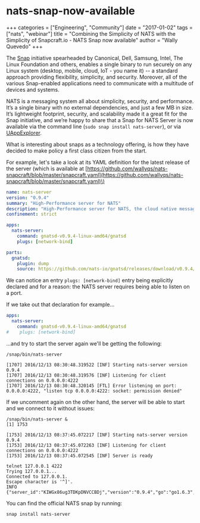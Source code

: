 # nats-snap-now-available

+++ categories = \["Engineering", "Community"\] date = "2017-01-02" tags = \["nats", "webinar"\] title = "Combining the Simplicity of NATS with the Simplicity of Snapcraft.io - NATS Snap now available" author = "Wally Quevedo" +++

The [Snap](http://snapcraft.io/) initiative spearheaded by Canonical, Dell, Samsung, Intel, The Linux Foundation and others, enables a single binary to run securely on any Linux system \(desktop, mobile, cloud, IoT - you name it\) -- a standard approach providing flexibility, simplicity, and security. Moreover, all of the various Snap-enabled applications need to communicate with a multitude of devices and systems.

NATS is a messaging system all about simplicity, security, and performance. It’s a single binary with no external dependencies, and just a few MB in size. It’s lightweight footprint, security, and scalability made it a great fit for the Snap initiative, and we’re happy to share that a Snap for NATS Server is now available via the command line \(`sudo snap install nats-server`\), or via [UAppExplorer](https://uappexplorer.com/snap/ubuntu/nats-server).

What is interesting about snaps as a technology offering, is how they have decided to make policy a first class citizen from the start.

For example, let's take a look at its YAML definition for the latest release of the server \(which is available at [https://github.com/wallyqs/nats-snapcraft/blob/master/snapcraft.yaml](https://github.com/wallyqs/nats-snapcraft/blob/master/snapcraft.yaml)\)

```yaml
name: nats-server
version: "0.9.4"
summary: "High-Performance server for NATS"
description: "High-Performance server for NATS, the cloud native messaging system"
confinement: strict

apps:
  nats-server:
    command: gnatsd-v0.9.4-linux-amd64/gnatsd
    plugs: [network-bind]

parts:
  gnatsd:
    plugin: dump
    source: https://github.com/nats-io/gnatsd/releases/download/v0.9.4/gnatsd-v0.9.4-linux-amd64.zip
```

We can notice an entry `plugs: [network-bind]` entry being explicitly declared and for a reason: the NATS server requires being able to listen on a port.

If we take out that declaration for example...

```yaml
apps:
  nats-server:
    command: gnatsd-v0.9.4-linux-amd64/gnatsd
#    plugs: [network-bind]
```

...and try to start the server again we'll be getting the following:

```text
/snap/bin/nats-server

[1707] 2016/12/13 08:30:48.319522 [INF] Starting nats-server version 0.9.4
[1707] 2016/12/13 08:30:48.319576 [INF] Listening for client connections on 0.0.0.0:4222
[1707] 2016/12/13 08:30:48.320145 [FTL] Error listening on port: 0.0.0.0:4222, "listen tcp 0.0.0.0:4222: socket: permission denied"
```

If we uncomment again on the other hand, the server will be able to start and we connect to it without issues:

```text
/snap/bin/nats-server &
[1] 1753

[1753] 2016/12/13 08:37:45.072217 [INF] Starting nats-server version 0.9.4
[1753] 2016/12/13 08:37:45.072263 [INF] Listening for client connections on 0.0.0.0:4222
[1753] 2016/12/13 08:37:45.072545 [INF] Server is ready

telnet 127.0.0.1 4222
Trying 127.0.0.1...
Connected to 127.0.0.1.
Escape character is '^]'.
INFO {"server_id":"KIWGx86ug3TDKpDNVCCBDj","version":"0.9.4","go":"go1.6.3","host":"0.0.0.0","port":4222,"auth_required":false,"ssl_required":false,"tls_required":false,"tls_verify":false,"max_payload":1048576}
```

You can find the official NATS snap by running:

```text
snap install nats-server
```

